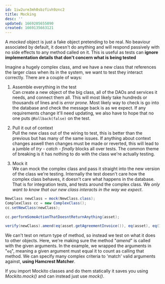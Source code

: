 ```yaml
---
id: 1iw2ure3mh0sbzfivh9znc2
title: Mocking
desc: ''
updated: 1669205655090
created: 1669135663121
---
```

A *mocked* object is just a fake object pretending to be real.
No beaviour associated by default, it doesn't do anything and will respond passively with no side effects to any method called on it. 
This is useful as tests can **ignore implementation details that don't concern what is being tested**

Imagine a hugely complex class, amd we have a new class that references the larger class when its in the system, we want to test they interact correctly. There are a couple of ways:
1. Assemble everything in the test <br>
Can create a new object of the big class, all of the DAOs and services it needs, and connect them all.
This will most likely take hundreds or thousands of lines and is *error prone*.
Most likely way to check is go into the database and check the message back is as we expect.
If any requirements change it'll need updating, we also have to hope that no one puts `@Rollback(false)` on the test.

2. Pull it out of context <br>
Pull the new class out of the wiring to test, this is better than the previous but has many of the same issues.
If anything about context changes aswell then changes must be made or reverted, this will lead to a jumble of *try - catch - finally* blocks all over tests.
The common theme of breaking is it has nothing to do with the class we're actually testing.

3. Mock it <br>
We can mock the complex class and pass it straight into the new version of the class we're testing.
Internally the test doesn't care how the complex class behaves,  it doesn't care what happens in the database.
That is for integration tests, and tests around the complex class.
We *only want to know that our new class interacts in the way we expect*.
```Java
NewClass newClass = mock(NewClass.class);
ComplexClass cc = new ComplexClass();
cc.setNewClass(newClass);
 
cc.performSomeActionThatDoesntReturnAnything(asset);
 
verify(newClass).amend(eq(asset.getAgreementInvoice()), eq(asset), eq(128), eq(true));
```
We can't test on return type of method, so instead we test on what it does to other objects. 
Here, we're making sure the method "*amend*" is called with the given arguments.
In the example, we wrapped the arguments in "`eq`", meaning a given argument must equal it to count as calling that method.
We can specify many complex criteria to 'match' valid arguments against, **using Hamcrest Matcher**.

If you import Mockito classes and do them statically it saves you using *Mockito.mock()* and can instead just use *mock()*.